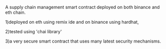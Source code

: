 A supply chain management smart contract deployed on both binance and eth chain.  

1)deployed on eth using remix ide and on binance using hardhat,  

2)tested using 'chai library'  

3)a very secure smart contract that uses many latest security mechanisms.  

